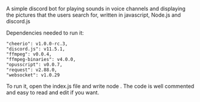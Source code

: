 A simple discord bot for playing sounds in voice channels and displaying the pictures that the users search for,
written in javascript, Node.js and discord.js

Dependencies needed to run it:

    "cheerio": v1.0.0-rc.3,
    "discord.js": v11.5.1,
    "ffmpeg": v0.0.4,
    "ffmpeg-binaries": v4.0.0,
    "opusscript": v0.0.7,
    "request": v2.88.0,
    "websocket": v1.0.29

To run it, open the index.js file and write    node .
The code is well commented and easy to read and edit if you want.
